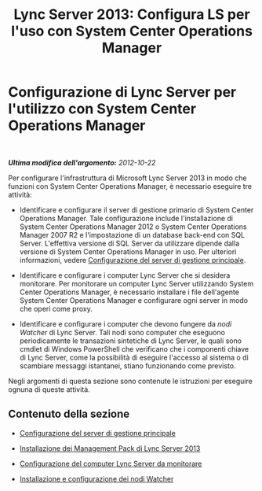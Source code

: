 ﻿---
title: "Lync Server 2013: Configura LS per l'uso con System Center Operations Manager"
TOCTitle: "Lync Server 2013: Configura LS per l'uso con System Center Operations Manager"
ms:assetid: b55a24ab-648b-4142-b3cd-3792860ba872
ms:mtpsurl: https://technet.microsoft.com/it-it/library/JJ205188(v=OCS.15)
ms:contentKeyID: 49301731
ms.date: 08/24/2015
mtps_version: v=OCS.15
ms.translationtype: HT
---

# Configurazione di Lync Server per l'utilizzo con System Center Operations Manager

 

_**Ultima modifica dell'argomento:** 2012-10-22_

Per configurare l'infrastruttura di Microsoft Lync Server 2013 in modo che funzioni con System Center Operations Manager, è necessario eseguire tre attività:

  - Identificare e configurare il server di gestione primario di System Center Operations Manager. Tale configurazione include l'installazione di System Center Operations Manager 2012 o System Center Operations Manager 2007 R2 e l'impostazione di un database back-end con SQL Server. L'effettiva versione di SQL Server da utilizzare dipende dalla versione di System Center Operations Manager in uso. Per ulteriori informazioni, vedere [Configurazione del server di gestione principale](lync-server-2013-configuring-the-primary-management-server.md).

  - Identificare e configurare i computer Lync Server che si desidera monitorare. Per monitorare un computer Lync Server utilizzando System Center Operations Manager, è necessario installare i file dell'agente System Center Operations Manager e configurare ogni server in modo che operi come proxy.

  - Identificare e configurare i computer che devono fungere da *nodi Watcher* di Lync Server. Tali nodi sono computer che eseguono periodicamente le transazioni sintetiche di Lync Server, le quali sono cmdlet di Windows PowerShell che verificano che i componenti chiave di Lync Server, come la possibilità di eseguire l'accesso al sistema o di scambiare messaggi istantanei, stiano funzionando come previsto.

Negli argomenti di questa sezione sono contenute le istruzioni per eseguire ognuna di queste attività.

## Contenuto della sezione

  - [Configurazione del server di gestione principale](lync-server-2013-configuring-the-primary-management-server.md)

  - [Installazione dei Management Pack di Lync Server 2013](lync-server-2013-installing-the-lync-server-2013-management-packs.md)

  - [Configurazione del computer Lync Server da monitorare](lync-server-2013-configuring-the-lync-server-computers-that-will-be-monitored.md)

  - [Installazione e configurazione dei nodi Watcher](lync-server-2013-installing-and-configuring-watcher-nodes.md)

